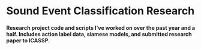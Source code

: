 # Sound Event Classification Research


<h4>Research project code and scripts I've worked on over the past year and a half. Includes action label data, siamese models, and submitted research paper to ICASSP.</h4>
